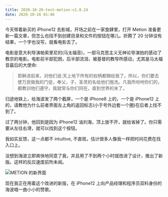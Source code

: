 ```yaml
---
title: 2020-10-26-test-metion-v1.0.24
date: 2020-10-26 01:46
---
```

今天带着新买的 iPhone12 去影城，开场之前在一家食肆里，打开 Metion 准备更新一篇文章，但怎么也找不到创建目录和文件的按钮在哪儿。折腾了 20 分钟没有结果，一个字也没写，就看电影去了。

电影是意大利导演帕索里尼的(马太福音)，一部马克思主义无神论导演拍的感动了教宗的电影。电影前半部犯困，后半部流泪，被基督的教导所感动，尤其是马太福音最后的大使命:

>  耶稣进前来，对他们说:天上地下所有的权柄都赐给我了。所以，你们要去使万民做我的门徒，奉父，子，圣灵的名给他们施洗。凡我所吩咐你们的，都教训他们遵守，我就常与你们同在，直到世界的末了。

归途地铁上，给海波发了两个截屏，一个是 iPhone8 上的，一个是 iPhone12 上的，请教他为什么前者界面左上角的返回标志(小于号外边套一个圈)在后者上找不到了。

过了两分钟，他回到是因为 iPhone12 油刘海，顶上放不开，就给省掉了。你只需要从左往右滑，就可以找到这个按钮。

我如实反馈，这一点都不 intuitive, 不直观，估计很多人像我一样把时间花费在找入口上。

没想到海波立即爽快地同意了我，并且用了不到两个小时就改进了设计，推出了新版。这样的反应速度前所未闻。

![METION 的新界面](https://vip2.loli.net/2020/10/26/yWYH9XFsAG5lVNo.png)

现在我正在用着这个改进的新版，在 iPhone12 上向产品经理和程序员双料身份的海波唱一曲小小的赞歌。

